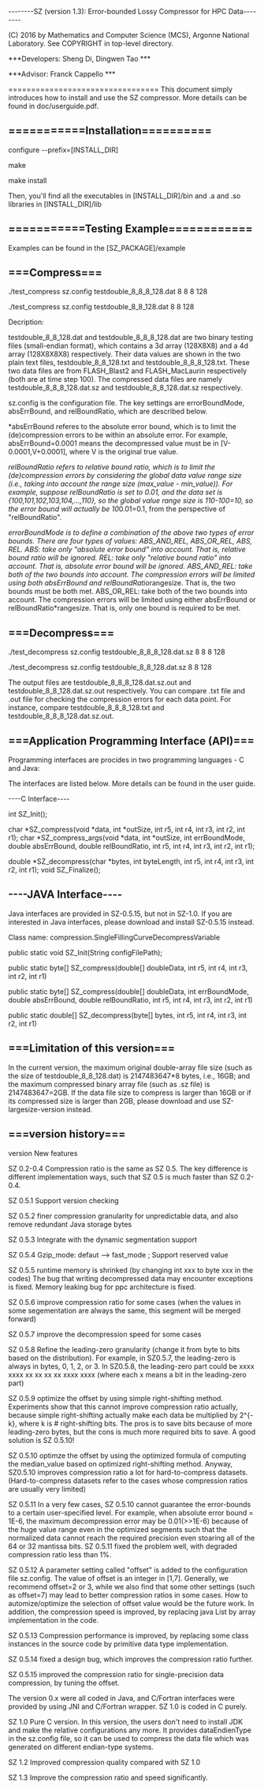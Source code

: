 --------SZ (version 1.3): Error-bounded Lossy Compressor for HPC Data--------

 (C) 2016 by Mathematics and Computer Science (MCS), Argonne National Laboratory.
       See COPYRIGHT in top-level directory.

***Developers: Sheng Di, Dingwen Tao ***

***Advisor: Franck Cappello ***

=================================
This document simply introduces how to install and use the SZ compressor. More details can be found in doc/userguide.pdf.

===========Installation==========
---------------------------------
configure --prefix=[INSTALL_DIR]

make

make install

Then, you'll find all the executables in [INSTALL_DIR]/bin and .a and .so libraries in [INSTALL_DIR]/lib

===========Testing Example============
--------------------------------------

Examples can be found in the [SZ_PACKAGE]/example

===Compress===
--------------

./test_compress sz.config testdouble_8_8_8_128.dat 8 8 8 128

./test_compress sz.config testdouble_8_8_128.dat 8 8 128

Decription: 

testdouble_8_8_128.dat and testdouble_8_8_8_128.dat are two binary testing files (small-endian format), which contains a 3d array (128X8X8) and a 4d array (128X8X8X8) respectively. Their data values are shown in the two plain text files, testdouble_8_8_128.txt and testdouble_8_8_8_128.txt. These two data files are from FLASH_Blast2 and FLASH_MacLaurin respectively (both are at time step 100). The compressed data files are namely testdouble_8_8_8_128.dat.sz and testdouble_8_8_128.dat.sz respectively.

sz.config is the configuration file. The key settings are errorBoundMode, absErrBound, and relBoundRatio, which are described below.

*absErrBound referes to the absolute error bound, which is to limit the (de)compression errors to be within an absolute error. For example, absErrBound=0.0001 means the decompressed value must be in [V-0.0001,V+0.0001], where V is the original true value.

*relBoundRatio refers to relative bound ratio, which is to limit the (de)compression errors by considering the global data value range size (i.e., taking into account the range size (max_value - min_value)). For example, suppose relBoundRatio is set to 0.01, and the data set is {100,101,102,103,104,...,110}, so the global value range size is 110-100=10, so the error bound will actually be 10*0.01=0.1, from the perspective of "relBoundRatio".

*errorBoundMode is to define a combination of the above two types of error bounds. There are four types of values: ABS_AND_REL, ABS_OR_REL, ABS, REL.
	ABS: take only "absolute error bound" into account. That is, relative bound ratio will be ignored.
	REL: take only "relative bound ratio" into account. That is, absolute error bound will be ignored. 
	ABS_AND_REL: take both of the two bounds into account. The compression errors will be limited using both absErrBound and relBoundRatio*rangesize. That is, the two bounds must be both met.
	ABS_OR_REL: take both of the two bounds into account. The compression errors will be limited using either absErrBound or relBoundRatio*rangesize. That is, only one bound is required to be met.

===Decompress===
----------------

./test_decompress sz.config testdouble_8_8_8_128.dat.sz 8 8 8 128

./test_decompress sz.config testdouble_8_8_128.dat.sz 8 8 128

The output files are testdouble_8_8_8_128.dat.sz.out and testdouble_8_8_128.dat.sz.out respectively. You can compare .txt file and .out file for checking the compression errors for each data point. For instance, compare testdouble_8_8_8_128.txt and testdouble_8_8_8_128.dat.sz.out.

===Application Programming Interface (API)===
---------------------------------------------

Programming interfaces are procides in two programming languages - C and Java: 

The interfaces are listed below. More details can be found in the user guide. 

----C Interface----

int SZ_Init();

char *SZ_compress(void *data, int *outSize, int r5, int r4, int r3, int r2, int r1);
char *SZ_compress_args(void *data, int *outSize, int errBoundMode, double absErrBound, double relBoundRatio, int r5, int r4, int r3, int r2, int r1);

double *SZ_decompress(char *bytes, int byteLength, int r5, int r4, int r3, int r2, int r1);
void SZ_Finalize();

----JAVA Interface----
----------------------
Java interfaces are provided in SZ-0.5.15, but not in SZ-1.0. If you are interested in Java interfaces, please download and install SZ-0.5.15 instead.

Class name: compression.SingleFillingCurveDecompressVariable

public static void SZ_Init(String configFilePath);

public static byte[] SZ_compress(double[] doubleData, int r5, int r4, int r3, int r2, int r1)

public static byte[] SZ_compress(double[] doubleData, int errBoundMode, double absErrBound, double relBoundRatio, 
			int r5, int r4, int r3, int r2, int r1)

public static double[] SZ_decompress(byte[] bytes, int r5, int r4, int r3, int r2, int r1)

===Limitation of this version===
--------------------------------
In the current version, the maximum original double-array file size (such as the size of testdouble_8_8_128.dat) is 2147483647*8 bytes, i.e., 16GB; and the maximum compressed binary array file (such as .sz file) is 2147483647=2GB. If the data file size to compress is larger than 16GB or if its compressed size is larger than 2GB, please download and use SZ-largesize-version instead. 

===version history===
---------------------
version		New features

SZ 0.2-0.4	Compression ratio is the same as SZ 0.5. The key difference is different implementation ways, such that SZ 0.5 is much faster than SZ 0.2-0.4.

SZ 0.5.1	Support version checking

SZ 0.5.2	finer compression granularity for unpredictable data, and also remove redundant Java storage bytes

SZ 0.5.3 	Integrate with the dynamic segmentation support

SZ 0.5.4	Gzip_mode: defaut --> fast_mode ; Support reserved value	

SZ 0.5.5	runtime memory is shrinked (by changing int xxx to byte xxx in the codes)
		The bug that writing decompressed data may encounter exceptions is fixed.
		Memory leaking bug for ppc architecture is fixed.

SZ 0.5.6	improve compression ratio for some cases (when the values in some segementation are always the same, this segment will be merged forward)

SZ 0.5.7	improve the decompression speed for some cases

SZ 0.5.8	Refine the leading-zero granularity (change it from byte to bits based on the distribution). For example, in SZ0.5.7, the leading-zero is always in bytes, 0, 1, 2, or 3. In SZ0.5.8, the leading-zero part could be xxxx xxxx xx xx xx xx xxxx xxxx (where each x means a bit in the leading-zero part)

SZ 0.5.9	optimize the offset by using simple right-shifting method. Experiments show that this cannot improve compression ratio actually, because simple right-shifting actually make each data be multiplied by 2^{-k}, where k is # right-shifting bits. The pros is to save bits because of more leading-zero bytes, but the cons is much more required bits to save. A good solution is SZ 0.5.10!

SZ 0.5.10	optimze the offset by using the optimized formula of computing the median_value based on optimized right-shifting method. Anyway, SZ0.5.10 improves compression ratio a lot for hard-to-compress datasets. (Hard-to-compress datasets refer to the cases whose compression ratios are usually very limited)

SZ 0.5.11	In a very few cases, SZ 0.5.10 cannot guarantee the error-bounds to a certain user-specified level. For example, when absolute error bound = 1E-6, the maximum decompression error may be 0.01(>>1E-6) because of the huge value range even in the optimized segments such that the normalized data cannot reach the required precision even stoaring all of the 64 or 32 mantissa bits. SZ 0.5.11 fixed the problem well, with degraded compression ratio less than 1%.

SZ 0.5.12 	A parameter setting called "offset" is added to the configuration file sz.config. The value of offset is an integer in [1,7]. Generally, we recommend offset=2 or 3, while we also find that some other settings (such as offset=7) may lead to better compression ratios in some cases. How to automize/optimize the selection of offset value would be the future work. In addition, the compression speed is improved, by replacing java List by array implementation in the code.

SZ 0.5.13	Compression performance is improved, by replacing some class instances in the source code by primitive data type implementation.

SZ 0.5.14 	fixed a design bug, which improves the compression ratio further.

SZ 0.5.15	improved the compression ratio for single-precision data compression, by tuning the offset.

The version 0.x were all coded in Java, and C/Fortran interfaces were provided by using JNI and C/Fortran wrapper. SZ 1.0 is coded in C purely.

SZ 1.0		Pure C version. In this version, the users don't need to install JDK and make the relative configurations any more. It provides dataEndienType in the sz.config 		file, so it can be used to compress the data file which was generated on different endian-type systems.

SZ 1.2		Improved compression quality compared with SZ 1.0

SZ 1.3		Improve the compression ratio and speed significantly.
